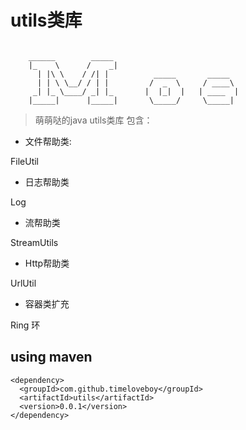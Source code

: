 # utils类库
```

    ______        _____
    |_    \      /    _|
      | |\ \    / /| |          _____       _____
      | | \ \__/ / | |         /  _  \     / ____\
     _| |_ \____/ _| |_       |  |_|  |   | ____  |
    |_____|      |_____|       \_____/     \_____|

```
>萌萌哒的java utils类库
包含：

+ 文件帮助类:

FileUtil
+ 日志帮助类

Log
+ 流帮助类

StreamUtils
+ Http帮助类

UrlUtil
+ 容器类扩充

Ring 环

 
## using maven
```
<dependency>
  <groupId>com.github.timeloveboy</groupId>
  <artifactId>utils</artifactId>
  <version>0.0.1</version>
</dependency>
```
